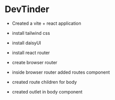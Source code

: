 # DevTinder

- Created a vite + react application
- install tailwind css
- install daisyUI
- install react router

- create browser router
- inside browser router added routes component
- created route children for body
- created outlet in body component
